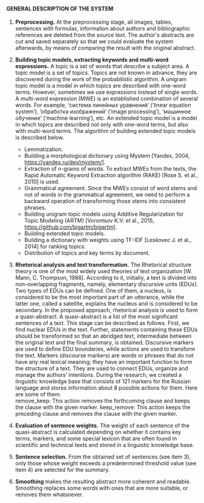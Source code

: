 #### GENERAL DESCRIPTION OF THE SYSTEM

1. **Preprocessing.** At the preprocessing stage, all images, tables, sentences with formulas, information about authors and bibliographic references are deleted from the source text. The author's abstracts are cut and saved separately so that we could evaluate the system afterwards, by means of comparing the result with the original abstract.

2. **Building topic models, extracting keywords and multi-word expressions.** A topic is a set of words that describe a subject area. A topic model is a set of topics. Topics are not known in advance, they are discovered during the work of the probabilistic algorithm.
A unigram topic model is a model in which topics are described with one-word terms. However, sometimes we use expressions instead of single words. A multi-word expression (MWE) is an established combination of several words. For example, ‘система линейных уравнений’ (‘linear equation system’), ‘обработка изображений’ (‘image processing’), ‘машинное обучение’ (‘machine learning’), etc. An extended topic model is a model in which topics are described not only with one-word terms, but also with multi-word terms.
The algorithm of building extended topic models is described below.
   - Lemmatization.
   - Building a morphological dictionary using Mystem [Yandex, 2004, https://yandex.ru/dev/mystem/].
   - Extraction of n-grams of words. To extract MWEs from the texts, the Rapid Automatic Keyword Extraction algorithm (RAKE) [Rose S. et al., 2010] is used. 
   - Grammatical agreement. Since the MWEs consist of word stems and not of words in the grammatical agreement, we need to perform a backward operation of transforming those stems into consistent phrases.
   - Building unigram topic models using Additive Regularization for Topic Modeling (ARTM) [Vorontsov K.V. et al., 2015, https://github.com/bigartm/bigartm].
   - Building extended topic models.
   - Building a dictionary with weights using TF-IDF [Leskovec J. et al., 2014] for ranking topics.
   - Distribution of topics and key terms by document.

3. **Rhetorical analysis and text transformation.** The Rhetorical structure theory is one of the most widely used theories of text organization [W. Mann, C. Thompson, 1988]. According to it, initially, a text is divided into non-overlapping fragments, namely, elementary discursive units (EDUs). Two types of EDUs can be defined. One of them, a nucleus, is considered to be the most important part of an utterance, while the latter one, called a satellite, explains the nucleus and is considered to be secondary. In the proposed approach, rhetorical analysis is used to form a quasi-abstract. A quasi-abstract is a list of the most significant sentences of a text. This stage can be described as follows. First, we find nuclear EDUs in the text. Further, statements containing these EDUs should be transformed so that an abridged text, intermediate between the original text and the final summary, is obtained. Discursive markers are used to define EDU boundaries, while actions are used to transform the text.
Markers (discourse markers) are words or phrases that do not have any real lexical meaning; they have an important function to form the structure of a text. They are used to connect EDUs, organize and manage the authors’ intentions. During the research, we created a linguistic knowledge base that consists of 121 markers for the Russian language and stores information about 8 possible actions for them. Here are some of them.  
remove_keep: This action removes the forthcoming clause and keeps the clause with the given marker.
keep_remove: This action keeps the preceding clause and removes the clause with the given marker.

4. **Evaluation of sentence weights.** The weight of each sentence of the quasi-abstract is calculated depending on whether it contains key terms, markers, and some special lexicon that are often found in scientific and technical texts and stored in a linguistic knowledge base.

5. **Sentence selection.** From the obtained set of sentences (see item 3), only those whose weight exceeds a predetermined threshold value (see item 4) are selected for the summary.

6. **Smoothing** makes the resulting abstract more coherent and readable. Smoothing replaces some words with ones that are more suitable, or removes them whatsoever.
